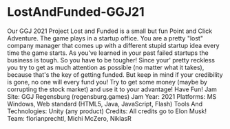 # LostAndFunded-GGJ21
Our GGJ 2021 Project Lost and Funded is a small but fun Point and Click Adventure. The game plays in a startup office. You are a pretty "lost" company manager that comes up with a different stupid startup idea every time the game starts. As you've learned in your past failed startups the business is tough. So you have to be tougher! Since your' pretty reckless you try to get as much attention as possible (no matter what it takes), because that's the key of getting funded. But keep in mind if your credibility is gone, no one will every fund you! Try to get some money (maybe by corrupting the stock market) and use it to your advantage! Have Fun! Jam Site: GGJ Regensburg (regensburg.games) Jam Year: 2021 Platforms: MS Windows, Web standard (HTML5, Java, JavaScript, Flash) Tools And Technologies: Unity (any product) Credits: All credits go to Elon Musk! Team: florianprechtl, Michi McZero, NiklasR
